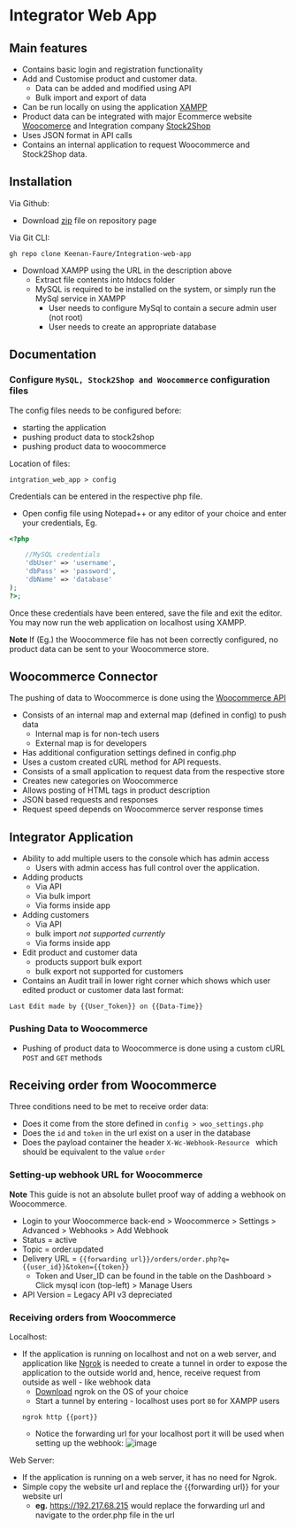 # Integrator Web App

## Main features

* Contains basic login and registration functionality
* Add and Customise product and customer data.
    * Data can be added and modified using API
    * Bulk import and export of data
* Can be run locally on using the application [XAMPP](https://www.apachefriends.org/)
* Product data can be integrated with major Ecommerce website [Woocomerce](https://woocommerce.com/blackcyber/) and Integration company [Stock2Shop](https.stock2shop.com/)
* Uses JSON format in API calls
* Contains an internal application to request Woocommerce and Stock2Shop data.

## Installation

Via Github:
* Download [zip](https://github.com/Keenan-Faure/Integration-web-app/archive/refs/heads/main.zip) file on repository page

Via Git CLI:

```
gh repo clone Keenan-Faure/Integration-web-app
```

* Download XAMPP using the URL in the description above
    * Extract file contents into htdocs folder
    * MySQL is required to be installed on the system, or simply run the MySql service in XAMPP
        * User needs to configure MySql to contain a secure admin user (not root)
        * User needs to create an appropriate database

## Documentation

### Configure ```MySQL, Stock2Shop and Woocommerce``` configuration files

The config files needs to be configured before:
- starting the application
- pushing product data to stock2shop
- pushing product data to woocommerce

Location of files:
```
intgration_web_app > config
```

Credentials can be entered in the respective php file.
* Open config file using Notepad++ or any editor of your choice and enter your credentials, Eg.

```php
<?php

    //MySQL credentials
    'dbUser' => 'username',
    'dbPass' => 'password',
    'dbName' => 'database'
);
?>;
```

Once these credentials have been entered, save the file and exit the editor.
You may now run the web application on localhost using XAMPP.

__Note__ If (Eg.) the Woocommerce file has not been correctly configured, no product data can be sent to your Woocommerce store.

## Woocommerce Connector

The pushing of data to Woocommerce is done using the [Woocommerce API](https://woocommerce.github.io/woocommerce-rest-api-docs/)

* Consists of an internal map and external map (defined in config) to push data
    * Internal map is for non-tech users
    * External map is for developers
* Has additional configuration settings defined in config.php
* Uses a custom created cURL method for API requests.
* Consists of a small application to request data from the respective store
* Creates new categories on Woocommerce
* Allows posting of HTML tags in product description
* JSON based requests and responses
* Request speed depends on Woocommerce server response times

## Integrator Application

* Ability to add multiple users to the console which has admin access
    * Users with admin access has full control over the application.
* Adding products
    * Via API
    * Via bulk import
    * Via forms inside app
* Adding customers
    * Via API
    * bulk import _not supported currently_
    * Via forms inside app
* Edit product and customer data
    * products support bulk export
    * bulk export not supported for customers
* Contains an Audit trail in lower right corner which shows which user edited product or customer data last format:
```
Last Edit made by {{User_Token}} on {{Data-Time}}
```

### Pushing Data to Woocommerce

* Pushing of product data to Woocommerce is done using a custom cURL `POST` and `GET` methods

## Receiving order from Woocommerce

Three conditions need to be met to receive order data:

* Does it come from the store defined in ```config > woo_settings.php```
* Does the ```id``` and ```token``` in the url exist on a user in the database
* Does the payload container the header ```X-Wc-Webhook-Resource ``` which should be equivalent to the value ```order```

### Setting-up webhook URL for Woocommerce 

__Note__ This guide is not an absolute bullet proof way of adding a webhook on Woocommerce.

* Login to your Woocommerce back-end > Woocommerce > Settings > Advanced > Webhooks > Add Webhook
* Status = active
* Topic = order.updated
* Delivery URL = ```{{forwarding url}}/orders/order.php?q={{user_id}}&token={{token}}```
   * Token and User_ID can be found in the table on the Dashboard > Click mysql icon (top-left) > Manage Users
* API Version = Legacy API v3 depreciated

### Receiving orders from Woocommerce

Localhost:

* If the application is running on localhost and not on a web server, and application like [Ngrok](https://ngrok.com/download) is needed to create a tunnel in order to expose the application to the outside world and, hence, receive request from outside as well - like webhook data
   * [Download](https://ngrok.com/download) ngrok on the OS of your choice
   * Start a tunnel by entering - localhost uses port ```80``` for XAMPP users
   ```
   ngrok http {{port}}
   ```
   * Notice the forwarding url for your localhost port it will be used when setting up the webhook:
   ![image](https://user-images.githubusercontent.com/97687673/207538923-b80fe012-99a1-4794-bd65-8ec0e37eb82f.png)


Web Server:

* If the application is running on a web server, it has no need for Ngrok.
* Simple copy the website url and replace the {{forwarding url}} for your website url 
   * __eg.__ https://192.217.68.215 would replace the forwarding url and navigate to the order.php file in the url
   
   




